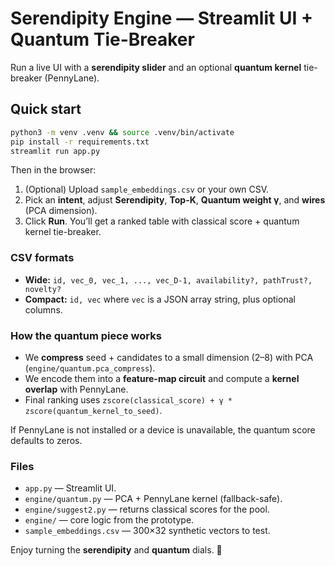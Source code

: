 
# Serendipity Engine — Streamlit UI + Quantum Tie-Breaker

Run a live UI with a **serendipity slider** and an optional **quantum kernel** tie-breaker (PennyLane).

## Quick start
```bash
python3 -m venv .venv && source .venv/bin/activate
pip install -r requirements.txt
streamlit run app.py
```

Then in the browser:
1. (Optional) Upload `sample_embeddings.csv` or your own CSV.
2. Pick an **intent**, adjust **Serendipity**, **Top-K**, **Quantum weight γ**, and **wires** (PCA dimension).
3. Click **Run**. You’ll get a ranked table with classical score + quantum kernel tie-breaker.

### CSV formats
- **Wide:** `id, vec_0, vec_1, ..., vec_D-1, availability?, pathTrust?, novelty?`
- **Compact:** `id, vec` where `vec` is a JSON array string, plus optional columns.

### How the quantum piece works
- We **compress** seed + candidates to a small dimension (2–8) with PCA (`engine/quantum.pca_compress`).
- We encode them into a **feature-map circuit** and compute a **kernel overlap** with PennyLane.
- Final ranking uses `zscore(classical_score) + γ * zscore(quantum_kernel_to_seed)`.

If PennyLane is not installed or a device is unavailable, the quantum score defaults to zeros.

### Files
- `app.py` — Streamlit UI.
- `engine/quantum.py` — PCA + PennyLane kernel (fallback-safe).
- `engine/suggest2.py` — returns classical scores for the pool.
- `engine/` — core logic from the prototype.
- `sample_embeddings.csv` — 300×32 synthetic vectors to test.

Enjoy turning the **serendipity** and **quantum** dials. 🔮
